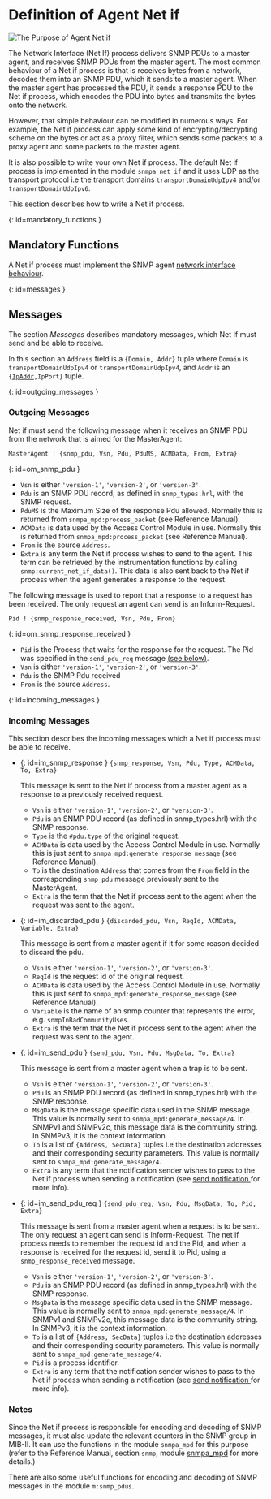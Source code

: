 # Definition of Agent Net if



![The Purpose of Agent Net if](assets/snmp_agent_netif_1.gif "The Purpose of Agent Net if")

The Network Interface (Net If) process delivers SNMP PDUs to a master agent, and receives SNMP PDUs from the master agent. The most common behaviour of a Net if process is that is receives bytes from a network, decodes them into an SNMP PDU, which it sends to a master agent. When the master agent has processed the PDU, it sends a response PDU to the Net if process, which encodes the PDU into bytes and transmits the bytes onto the network.

However, that simple behaviour can be modified in numerous ways. For example, the Net if process can apply some kind of encrypting/decrypting scheme on the bytes or act as a proxy filter, which sends some packets to a proxy agent and some packets to the master agent.

It is also possible to write your own Net if process. The default Net if process is implemented in the module `snmpa_net_if` and it uses UDP as the transport protocol i.e the transport domains `transportDomainUdpIpv4` and/or `transportDomainUdpIpv6`.

This section describes how to write a Net if process.

[](){: id=mandatory_functions }
## Mandatory Functions

A Net if process must implement the SNMP agent [network interface behaviour](`m:snmpa_network_interface`).

[](){: id=messages }
## Messages

The section *Messages* describes mandatory messages, which Net If must send and be able to receive.

In this section an `Address` field is a `{Domain, Addr}` tuple where `Domain` is `transportDomainUdpIpv4` or `transportDomainUdpIpv4`, and `Addr` is an `{`[`IpAddr`](`t:inet:ip_address/0`)`,IpPort}` tuple.

[](){: id=outgoing_messages }
### Outgoing Messages

Net if must send the following message when it receives an SNMP PDU from the network that is aimed for the MasterAgent:

```text
MasterAgent ! {snmp_pdu, Vsn, Pdu, PduMS, ACMData, From, Extra}
```
{: id=om_snmp_pdu }

* `Vsn` is either `'version-1'`, `'version-2'`, or `'version-3'`.
* `Pdu` is an SNMP PDU record, as defined in `snmp_types.hrl`, with the SNMP request.
* `PduMS` is the Maximum Size of the response Pdu allowed. Normally this is returned from `snmpa_mpd:process_packet` (see Reference Manual).
* `ACMData` is data used by the Access Control Module in use. Normally this is returned from `snmpa_mpd:process_packet` (see Reference Manual).
* `From` is the source `Address`.
* `Extra` is any term the Net if process wishes to send to the agent. This term can be retrieved by the instrumentation functions by calling `snmp:current_net_if_data()`. This data is also sent back to the Net if process when the agent generates a response to the request.

The following message is used to report that a response to a request has been received. The only request an agent can send is an Inform-Request.

```text
Pid ! {snmp_response_received, Vsn, Pdu, From}
```
{: id=om_snmp_response_received }

* `Pid` is the Process that waits for the response for the request. The Pid was specified in the `send_pdu_req` message [(see below)](snmp_agent_netif.md#im_send_pdu_req).
* `Vsn` is either `'version-1'`, `'version-2'`, or `'version-3'`.
* `Pdu` is the SNMP Pdu received
* `From` is the source `Address`.

[](){: id=incoming_messages }
### Incoming Messages

This section describes the incoming messages which a Net if process must be able to receive.

* [](){: id=im_snmp_response }
  `{snmp_response, Vsn, Pdu, Type, ACMData, To, Extra}`

  This message is sent to the Net if process from a master agent as a response to a previously received request.

  * `Vsn` is either `'version-1'`, `'version-2'`, or `'version-3'`.
  * `Pdu` is an SNMP PDU record (as defined in snmp_types.hrl) with the SNMP response.
  * `Type` is the `#pdu.type` of the original request.
  * `ACMData` is data used by the Access Control Module in use. Normally this is just sent to `snmpa_mpd:generate_response_message` (see Reference Manual).
  * `To` is the destination `Address` that comes from the `From` field in the corresponding `snmp_pdu` message previously sent to the MasterAgent.
  * `Extra` is the term that the Net if process sent to the agent when the request was sent to the agent.
* [](){: id=im_discarded_pdu }
  `{discarded_pdu, Vsn, ReqId, ACMData, Variable, Extra}`

  This message is sent from a master agent if it for some reason decided to discard the pdu.

  * `Vsn` is either `'version-1'`, `'version-2'`, or `'version-3'`.
  * `ReqId` is the request id of the original request.
  * `ACMData` is data used by the Access Control Module in use. Normally this is just sent to `snmpa_mpd:generate_response_message` (see Reference Manual).
  * `Variable` is the name of an snmp counter that represents the error, e.g. `snmpInBadCommunityUses`.
  * `Extra` is the term that the Net if process sent to the agent when the request was sent to the agent.
* [](){: id=im_send_pdu }
  `{send_pdu, Vsn, Pdu, MsgData, To, Extra}`

  This message is sent from a master agent when a trap is to be sent.

  * `Vsn` is either `'version-1'`, `'version-2'`, or `'version-3'`.
  * `Pdu` is an SNMP PDU record (as defined in snmp_types.hrl) with the SNMP response.
  * `MsgData` is the message specific data used in the SNMP message. This value is normally sent to `snmpa_mpd:generate_message/4`. In SNMPv1 and SNMPv2c, this message data is the community string. In SNMPv3, it is the context information.
  * `To` is a list of `{Address, SecData}` tuples i.e the destination addresses and their corresponding security parameters. This value is normally sent to `snmpa_mpd:generate_message/4`.
  * `Extra` is any term that the notification sender wishes to pass to the Net if process when sending a notification (see [send notification ](`m:snmpa#send_notification2`)for more info).
* [](){: id=im_send_pdu_req }
  `{send_pdu_req, Vsn, Pdu, MsgData, To, Pid, Extra}`

  This message is sent from a master agent when a request is to be sent. The only request an agent can send is Inform-Request. The net if process needs to remember the request id and the Pid, and when a response is received for the request id, send it to Pid, using a `snmp_response_received` message.

  * `Vsn` is either `'version-1'`, `'version-2'`, or `'version-3'`.
  * `Pdu` is an SNMP PDU record (as defined in snmp_types.hrl) with the SNMP response.
  * `MsgData` is the message specific data used in the SNMP message. This value is normally sent to `snmpa_mpd:generate_message/4`. In SNMPv1 and SNMPv2c, this message data is the community string. In SNMPv3, it is the context information.
  * `To` is a list of `{Address, SecData}` tuples i.e the destination addresses and their corresponding security parameters. This value is normally sent to `snmpa_mpd:generate_message/4`.
  * `Pid` is a process identifier.
  * `Extra` is any term that the notification sender wishes to pass to the Net if process when sending a notification (see [send notification ](`m:snmpa#send_notification2`)for more info).

### Notes

Since the Net if process is responsible for encoding and decoding of SNMP messages, it must also update the relevant counters in the SNMP group in MIB-II. It can use the functions in the module `snmpa_mpd` for this purpose (refer to the Reference Manual, section `snmp`, module [snmpa_mpd](`m:snmp_pdus`) for more details.)

There are also some useful functions for encoding and decoding of SNMP messages in the module `m:snmp_pdus`.
